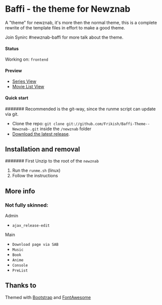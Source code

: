 # Baffi - the theme for Newznab
A "theme" for newznab, it's more then the normal theme, this is a complete rewrite of the template files in effort to make a good theme.

Join Synirc #newznab-baffi for more talk about the theme.

#### Status

Working on: `frontend`


#### Preview

* [Series View](http://cl.ly/image/3i023e0M2f3h "Series View")
* [Movie List View](http://cl.ly/image/3C3D0X1D2t1M "Movie List View")

#### Quick start

####### Recommended is the git-way, since the runme script can update via git.

* Clone the repo: `git clone git://github.com/Frikish/Baffi-Theme--Newznab-.git` inside the `/newznab` folder
* [Download the latest release](https://github.com/Frikish/Baffi-Theme--Newznab-/zipball/master).


## Installation and removal

####### First Unzip to the root of the `newznab`
1. Run the `runme.sh` (linux) 
2. Follow the instructions


## More info

### Not fully skinned:

Admin
* `ajax_release-edit`
 
Main
* `Download page via SAB`
* `Music`
* `Book`
* `Anime`
* `Console`
* `PreList`




## Thanks to

Themed with [Bootstrap](http://getbootstrap.com) and [FontAwesome](http://fortawesome.github.com/Font-Awesome/)

